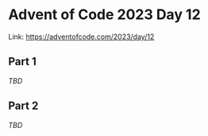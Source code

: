 # Advent of Code 2023 Day 12

Link: <https://adventofcode.com/2023/day/12>

## Part 1

*TBD*

## Part 2

*TBD*
